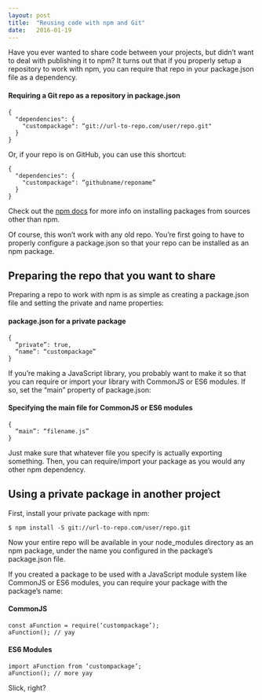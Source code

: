 ```yaml
---
layout: post
title:  "Reusing code with npm and Git"
date:   2016-01-19
---
```


Have you ever wanted to share code between your projects, but didn’t want to deal with publishing it to npm? It turns out that if you properly setup a repository to work with npm, you can require that repo in your package.json file as a dependency.

#### Requiring a Git repo as a repository in package.json

<pre><code class=“language-json”>{
  "dependencies": {
    "custompackage": “git://url-to-repo.com/user/repo.git"
  }
}
</code></pre>

Or, if your repo is on GitHub, you can use this shortcut:

<pre><code class=“language-json”>{
  "dependencies": {
    "custompackage": “githubname/reponame”
  }
}
</code></pre>

Check out the <a href="https://docs.npmjs.com/cli/install" target="_blank">npm docs</a> for more info on installing packages from sources other than npm.

Of course, this won’t work with any old repo. You’re first going to have to properly configure a package.json so that your repo can be installed as an npm package.

## Preparing the repo that you want to share

Preparing a repo to work with npm is as simple as creating a package.json file and setting the private and name properties:

#### package.json for a private package

<pre><code class=“language-json”>{
  “private”: true,
  “name”: “custompackage”
}</code></pre>

If you’re making a JavaScript library, you probably want to make it so that you can require or import your library with CommonJS or ES6 modules. If so, set the “main” property of package.json:

#### Specifying the main file for CommonJS or ES6 modules

<pre><code class=“language-json”>{
  “main”: “filename.js”
}</code></pre>

Just make sure that whatever file you specify is actually exporting something. Then, you can require/import your package as you would any other npm dependency.

## Using a private package in another project

First, install your private package with npm:

<pre><code class="language-bash">$ npm install -S git://url-to-repo.com/user/repo.git</code></pre>

Now your entire repo will be available in your node_modules directory as an npm package, under the name you configured in the package’s package.json file.

If you created a package to be used with a JavaScript module system like CommonJS or ES6 modules, you can require your package with the package’s name:

#### CommonJS
<pre><code class=“language-javascript”>const aFunction = require(‘custompackage’);
aFunction(); // yay</code></pre>

#### ES6 Modules
<pre><code class=“language-javascript”>import aFunction from ‘custompackage’;
aFunction(); // more yay</code></pre>

Slick, right?
